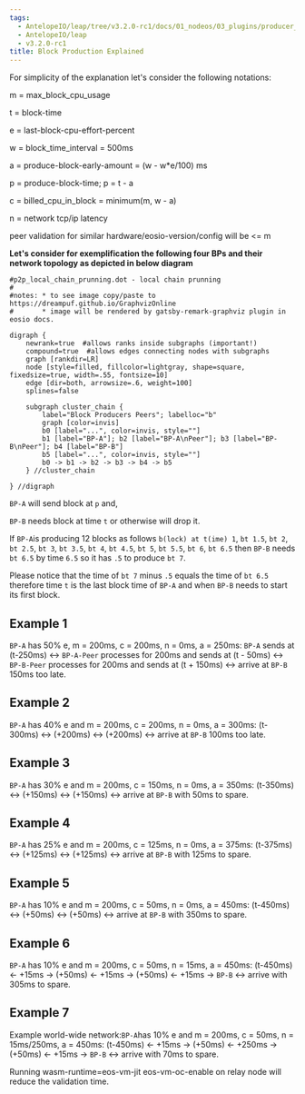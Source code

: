 ```yaml
---
tags:
  - AntelopeIO/leap/tree/v3.2.0-rc1/docs/01_nodeos/03_plugins/producer_plugin/10_block-producing-explained.md
  - AntelopeIO/leap
  - v3.2.0-rc1
title: Block Production Explained
---
```


For simplicity of the explanation let's consider the following notations:

m = max_block_cpu_usage

t = block-time

e = last-block-cpu-effort-percent

w = block_time_interval = 500ms

a = produce-block-early-amount = (w - w*e/100) ms

p = produce-block-time; p = t - a

c = billed_cpu_in_block = minimum(m, w - a)

n = network tcp/ip latency

peer validation for similar hardware/eosio-version/config will be <= m

**Let's consider for exemplification the following four BPs and their network topology as depicted in below diagram**


```dot-svg
#p2p_local_chain_prunning.dot - local chain prunning
#
#notes: * to see image copy/paste to https://dreampuf.github.io/GraphvizOnline
#       * image will be rendered by gatsby-remark-graphviz plugin in eosio docs.

digraph {
    newrank=true  #allows ranks inside subgraphs (important!)
    compound=true  #allows edges connecting nodes with subgraphs
    graph [rankdir=LR]
    node [style=filled, fillcolor=lightgray, shape=square, fixedsize=true, width=.55, fontsize=10]
    edge [dir=both, arrowsize=.6, weight=100]
    splines=false

    subgraph cluster_chain {
        label="Block Producers Peers"; labelloc="b"
        graph [color=invis]
        b0 [label="...", color=invis, style=""]
        b1 [label="BP-A"]; b2 [label="BP-A\nPeer"]; b3 [label="BP-B\nPeer"]; b4 [label="BP-B"]
        b5 [label="...", color=invis, style=""]
        b0 -> b1 -> b2 -> b3 -> b4 -> b5
    } //cluster_chain

} //digraph
```

`BP-A` will send block at `p` and,

`BP-B` needs block at time `t` or otherwise will drop it.

If `BP-A`is producing 12 blocks as follows `b(lock) at t(ime) 1`, `bt 1.5`, `bt 2`, `bt 2.5`, `bt 3`, `bt 3.5`, `bt 4`, `bt 4.5`, `bt 5`, `bt 5.5`, `bt 6`, `bt 6.5` then `BP-B` needs `bt 6.5` by time `6.5` so it has `.5` to produce `bt 7`.

Please notice that the time of `bt 7` minus `.5` equals the time of `bt 6.5` therefore time `t` is the last block time of `BP-A` and when `BP-B` needs to start its first block.

## Example 1
`BP-A` has 50% e, m = 200ms, c = 200ms, n = 0ms, a = 250ms:
`BP-A` sends at (t-250ms) <-> `BP-A-Peer` processes for 200ms and sends at (t - 50ms) <-> `BP-B-Peer` processes for 200ms and sends at (t + 150ms) <-> arrive at `BP-B` 150ms too late.

## Example 2
`BP-A` has 40% e and m = 200ms, c = 200ms, n = 0ms, a = 300ms:
(t-300ms) <-> (+200ms) <-> (+200ms) <-> arrive at `BP-B` 100ms too late.

## Example 3
`BP-A` has 30% e and m = 200ms, c = 150ms, n = 0ms, a = 350ms:
(t-350ms) <-> (+150ms) <-> (+150ms) <-> arrive at `BP-B` with 50ms to spare.

## Example 4
`BP-A` has 25% e and m = 200ms, c = 125ms, n = 0ms, a = 375ms:
(t-375ms) <-> (+125ms) <-> (+125ms) <-> arrive at `BP-B` with 125ms to spare.

## Example 5
`BP-A` has 10% e and m = 200ms, c = 50ms, n = 0ms, a = 450ms:
(t-450ms) <-> (+50ms) <-> (+50ms) <-> arrive at `BP-B` with 350ms to spare.

## Example 6
`BP-A` has 10% e and m = 200ms, c = 50ms, n = 15ms, a = 450ms:
(t-450ms) <- +15ms -> (+50ms) <- +15ms -> (+50ms) <- +15ms -> `BP-B` <-> arrive with 305ms to spare.

## Example 7
Example world-wide network:`BP-A`has 10% e and m = 200ms, c = 50ms, n = 15ms/250ms, a = 450ms:
(t-450ms) <- +15ms -> (+50ms) <- +250ms -> (+50ms) <- +15ms -> `BP-B` <-> arrive with 70ms to spare.

Running wasm-runtime=eos-vm-jit eos-vm-oc-enable on relay node will reduce the validation time.
